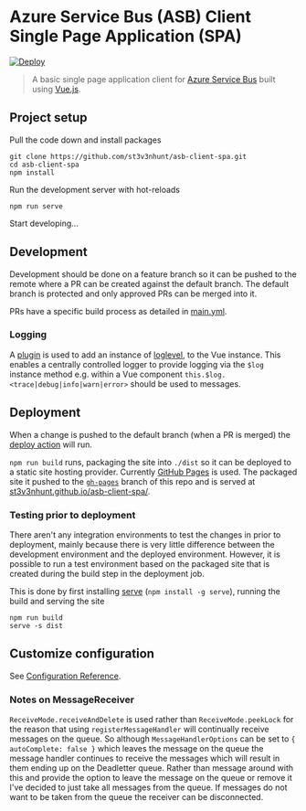 # Azure Service Bus (ASB) Client Single Page Application (SPA)

[![Deploy](https://github.com/st3v3nhunt/asb-client-spa/workflows/Deploy/badge.svg)](https://github.com/st3v3nhunt/asb-client-spa/actions?query=workflow%3ADeploy)

> A basic single page application client for
  [Azure Service Bus](https://docs.microsoft.com/en-us/azure/service-bus-messaging/service-bus-messaging-overview)
  built using [Vue.js](https://vuejs.org/).

## Project setup

Pull the code down and install packages
```
git clone https://github.com/st3v3nhunt/asb-client-spa.git
cd asb-client-spa
npm install
```

Run the development server with hot-reloads
```
npm run serve
```

Start developing...

## Development

Development should be done on a feature branch so it can be pushed to the
remote where a PR can be created against the default branch. The default branch
is protected and only approved PRs can be merged into it.

PRs have a specific build process as detailed in
[main.yml](./github/workflows/main.yml).

### Logging

A [plugin](./src/plugins/logger.js) is used to add an instance of
[loglevel](https://www.npmjs.com/package/loglevel), to the Vue instance. This
enables a centrally controlled logger to provide logging via the `$log`
instance method e.g. within a Vue component
`this.$log.<trace|debug|info|warn|error>` should be used to messages.

## Deployment

When a change is pushed to the default branch (when a PR is merged) the
[deploy action](.github/workflows/deploy.yml) will run.

`npm run build` runs, packaging the site into `./dist` so it can be deployed to
a static site hosting provider.
Currently [GitHub Pages](https://pages.github.com/) is used. The packaged site
it pushed to the
[`gh-pages`](https://github.com/st3v3nhunt/asb-client-spa/tree/gh-pages) branch
of this repo and is served at
[st3v3nhunt.github.io/asb-client-spa/](https://st3v3nhunt.github.io/asb-client-spa/).

### Testing prior to deployment

There aren't any integration environments to test the changes in prior to
deployment, mainly because there is very little difference between the
development environment and the deployed environment. However, it is possible
to run a test environment based on the packaged site that is created during the
build step in the deployment job.

This is done by first installing [serve](https://www.npmjs.com/package/serve)
(`npm install -g serve`), running the build and serving the site
```
npm run build
serve -s dist
```

## Customize configuration

See [Configuration Reference](https://cli.vuejs.org/config/).

### Notes on MessageReceiver

`ReceiveMode.receiveAndDelete` is used rather than `ReceiveMode.peekLock` for
the reason that using `registerMessageHandler` will continually receive
messages on the queue. So although `MessageHandlerOptions` can be set to
`{ autoComplete: false }` which leaves the message on the queue the message
handler continues to receive the messages which will result in them ending up
on the Deadletter queue. Rather than message around with this and provide the
option to leave the message on the queue or remove it I've decided to just take
all messages from the queue. If messages do not want to be taken from the queue
the receiver can be disconnected.
